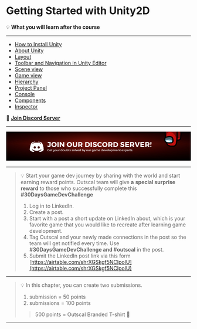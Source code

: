 # **Getting Started with Unity2D**


<aside>

💡 **What you will learn after the course**

---

- [How to Install Unity](#installation)
- [About Unity](#about-unity)
- [Layout](#layout)
- [Toolbar and Navigation in Unity Editor](#toolbar-and-navigation-in-unity-editor)
- [Scene view](#scene-view)
- [Game view](#game-view)
- [Hierarchy](#hierarchy)
- [Project Panel](#project-panel)
- [Console](#console)
- [Components](#components)
- [Inspector](#inspector)


🚀 **[Join Discord Server](https://discord.gg/J5zDscnzms)**

---
</aside>

![discord](./Images/discord.png)

---
<aside>

> 💡 Start your game dev journey by sharing with the world and start earning reward points. 
> Outscal team will give **a** **special surprise reward** to those who successfully complete this **#30DaysGameDevChallenge**
> 1. Log in to LinkedIn.
> 2. Create a post.
> 3. Start with a post a short update on LinkedIn about, which is your favorite game that you would like to recreate after learning game development.
> 4. Tag Outscal and your newly made connections in the post so the team will get notified every time. Use **#30DaysGameDevChallenge and #outscal** in the post.
> 5. Submit the LinkedIn post link via this form [https://airtable.com/shrXGSkgf5NClpoIU](https://airtable.com/shrXGSkgf5NClpoIU)

</aside>

---
 

<aside>

> 💡 In this chapter, you can create two submissions.
> 1. submission = 50 points
> 2. submissions = 100 points
>> 500 points = Outscal Branded T-shirt 👕

</aside>



---
